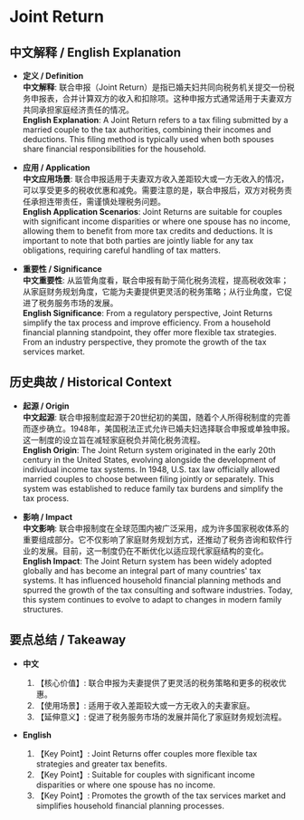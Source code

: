 # Joint Return

## 中文解释 / English Explanation

* **定义 / Definition**  
  **中文解释**: 联合申报（Joint Return）是指已婚夫妇共同向税务机关提交一份税务申报表，合并计算双方的收入和扣除项。这种申报方式通常适用于夫妻双方共同承担家庭经济责任的情况。  
  **English Explanation**: A Joint Return refers to a tax filing submitted by a married couple to the tax authorities, combining their incomes and deductions. This filing method is typically used when both spouses share financial responsibilities for the household.

* **应用 / Application**  
  **中文应用场景**: 联合申报适用于夫妻双方收入差距较大或一方无收入的情况，可以享受更多的税收优惠和减免。需要注意的是，联合申报后，双方对税务责任承担连带责任，需谨慎处理税务问题。  
  **English Application Scenarios**: Joint Returns are suitable for couples with significant income disparities or where one spouse has no income, allowing them to benefit from more tax credits and deductions. It is important to note that both parties are jointly liable for any tax obligations, requiring careful handling of tax matters.

* **重要性 / Significance**  
  **中文重要性**: 从监管角度看，联合申报有助于简化税务流程，提高税收效率；从家庭财务规划角度，它能为夫妻提供更灵活的税务策略；从行业角度，它促进了税务服务市场的发展。  
  **English Significance**: From a regulatory perspective, Joint Returns simplify the tax process and improve efficiency. From a household financial planning standpoint, they offer more flexible tax strategies. From an industry perspective, they promote the growth of the tax services market.

## 历史典故 / Historical Context

* **起源 / Origin**  
  **中文起源**: 联合申报制度起源于20世纪初的美国，随着个人所得税制度的完善而逐步确立。1948年，美国税法正式允许已婚夫妇选择联合申报或单独申报。这一制度的设立旨在减轻家庭税负并简化税务流程。  
  **English Origin**: The Joint Return system originated in the early 20th century in the United States, evolving alongside the development of individual income tax systems. In 1948, U.S. tax law officially allowed married couples to choose between filing jointly or separately. This system was established to reduce family tax burdens and simplify the tax process.

* **影响 / Impact**  
  **中文影响**: 联合申报制度在全球范围内被广泛采用，成为许多国家税收体系的重要组成部分。它不仅影响了家庭财务规划方式，还推动了税务咨询和软件行业的发展。目前，这一制度仍在不断优化以适应现代家庭结构的变化。  
  **English Impact**: The Joint Return system has been widely adopted globally and has become an integral part of many countries' tax systems. It has influenced household financial planning methods and spurred the growth of the tax consulting and software industries. Today, this system continues to evolve to adapt to changes in modern family structures.

## 要点总结 / Takeaway

* **中文**  
  1. 【核心价值】: 联合申报为夫妻提供了更灵活的税务策略和更多的税收优惠。  
  2. 【使用场景】: 适用于收入差距较大或一方无收入的夫妻家庭。  
  3. 【延伸意义】: 促进了税务服务市场的发展并简化了家庭财务规划流程。

* **English**  
  1. 【Key Point】: Joint Returns offer couples more flexible tax strategies and greater tax benefits.  
  2. 【Key Point】: Suitable for couples with significant income disparities or where one spouse has no income.  
  3. 【Key Point】: Promotes the growth of the tax services market and simplifies household financial planning processes.
